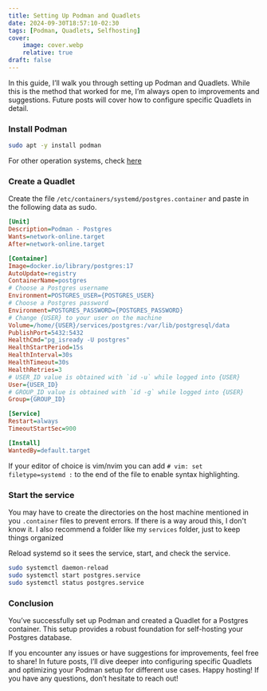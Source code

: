 ```yaml
---
title: Setting Up Podman and Quadlets
date: 2024-09-30T18:57:10-02:30
tags: [Podman, Quadlets, Selfhosting]
cover:
    image: cover.webp
    relative: true
draft: false
---
```


In this guide, I’ll walk you through setting up Podman and Quadlets. While this is the method that worked for me, I’m always open to improvements and suggestions. Future posts will cover how to configure specific Quadlets in detail.

### Install Podman

```bash
sudo apt -y install podman
```
For other operation systems, check [here](https://podman.io/docs/installation)

### Create a Quadlet

Create the file `/etc/containers/systemd/postgres.container` and paste in the following data as sudo. 

```ini
[Unit]
Description=Podman - Postgres
Wants=network-online.target
After=network-online.target

[Container]
Image=docker.io/library/postgres:17
AutoUpdate=registry
ContainerName=postgres
# Choose a Postgres username
Environment=POSTGRES_USER={POSTGRES_USER} 
# Choose a Postgres password
Environment=POSTGRES_PASSWORD={POSTGRES_PASSWORD} 
# Change {USER} to your user on the machine
Volume=/home/{USER}/services/postgres:/var/lib/postgresql/data 
PublishPort=5432:5432
HealthCmd="pg_isready -U postgres"
HealthStartPeriod=15s
HealthInterval=30s
HealthTimeout=30s
HealthRetries=3
# USER_ID value is obtained with `id -u` while logged into {USER}
User={USER_ID}
# GROUP_ID value is obtained with `id -g` while logged into {USER}
Group={GROUP_ID}

[Service]
Restart=always
TimeoutStartSec=900

[Install]
WantedBy=default.target
```

If your editor of choice is vim/nvim you can add `# vim: set filetype=systemd :` to the end of the file to enable syntax highlighting.


### Start the service

You may have to create the directories on the host machine mentioned in you `.container` files to prevent errors. If there is a way aroud this, I don't know it. I also recommend a folder like my `services` folder, just to keep things organized

Reload systemd so it sees the service, start, and check the service.

```bash
sudo systemctl daemon-reload
sudo systemctl start postgres.service
sudo systemctl status postgres.service
```

### Conclusion

You’ve successfully set up Podman and created a Quadlet for a Postgres container. This setup provides a robust foundation for self-hosting your Postgres database.

If you encounter any issues or have suggestions for improvements, feel free to share! In future posts, I’ll dive deeper into configuring specific Quadlets and optimizing your Podman setup for different use cases. Happy hosting! If you have any questions, don’t hesitate to reach out!
